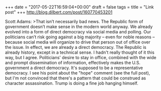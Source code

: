 +++
date = "2017-05-22T16:59:04+00:00"
draft = false
tags = 
title = "Link post"
+++
http://blog.dilbert.com/post/160770453201

Scott Adams: >That isn’t necessarily bad news. The Republic form of government doesn’t make sense in the modern world anyway. We already evolved into a form of direct democracy via social media and polling. Our politicians can’t risk going against a big majority – even for noble reasons – because social media will organize to drive that person out of office over the issue. In effect, we are already a direct democracy. The Republic is already history, except in a technical sense. I hadn't really thought of it this way, but I agree. Politicians' desire to stay in office, combined with the wide and prompt dissemination of information, effectively makes the U.S. government a direct democracy. It's supposed to be a representative democracy. I see his point about the "hope" comment (see the full post), but I'm not convinced that there's a pattern that could be construed as character assassination. Trump is doing a fine job hanging himself.
